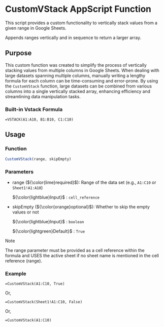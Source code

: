 # CustomVStack AppScript Function

This script provides a custom functionality to vertically stack values from a given range in Google Sheets.

Appends ranges vertically and in sequence to return a larger array.

## Purpose

This custom function was created to simplify the process of vertically stacking values from multiple columns in Google Sheets. When dealing with large datasets spanning multiple columns, manually writing a lengthy formula for each column can be time-consuming and error-prone. By using the `CustomVStack` function, large datasets can be combined from various columns into a single vertically stacked array, enhancing efficiency and streamlining data manipulation tasks.

### Built-in Vstack Formula

  ```
  =VSTACK(A1:A10, B1:B10, C1:C10)
  ```

## Usage

### Function

```javascript
CustomVStack(range, skipEmpty)
```

### Parameters

- range (${\color{lime}required}$): Range of the data set (e.g., `A1:C10` or `Sheet1!A1:A10`)

  ${\color{lightblue}Input}$ : `cell_reference`

    

- skipEmpty (${\color{orange}optional}$): Whether to skip the empty values or not
    
    ${\color{lightblue}Input}$ : `boolean`
    
    ${\color{lightgreen}Default}$ : `True`
    
> [!NOTE]
> The range parameter must be provided as a cell reference within the formula and USES the active sheet if no sheet name is mentioned in the cell reference (range).

### Example

```
=CustomVStack(A1:C10, True)
```
Or,
```
=CustomVStack(Sheet1!A1:C10, False)
```
Or,
```
=CustomVStack(A1:C10)
```